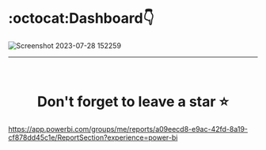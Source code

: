 # :octocat:Dashboard👇
![Screenshot 2023-07-28 152259](https://github.com/yashdoshi12/Sales_report_using_PowerBi/assets/39629707/23e117f3-fd1d-4c0b-a0a7-391795d3ca79)

<hr />
<br />

# <div align="center">Don't forget to leave a star ⭐️</div>


https://app.powerbi.com/groups/me/reports/a09eecd8-e9ac-42fd-8a19-cf878dd45c1e/ReportSection?experience=power-bi
